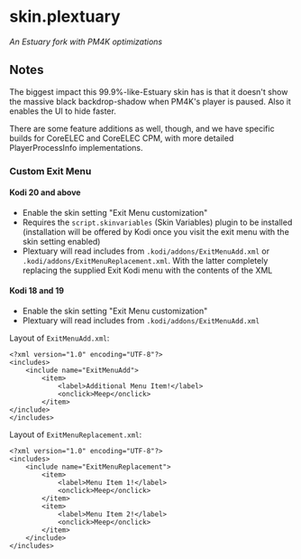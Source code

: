 # skin.plextuary

_An Estuary fork with PM4K optimizations_

## Notes
The biggest impact this 99.9%-like-Estuary skin has is that it doesn't show the massive black backdrop-shadow when PM4K's player is paused. Also it enables the UI to hide faster.

There are some feature additions as well, though, and we have specific builds for CoreELEC and CoreELEC CPM, with more detailed PlayerProcessInfo implementations.

### Custom Exit Menu
#### Kodi 20 and above
* Enable the skin setting "Exit Menu customization"
* Requires the `script.skinvariables` (Skin Variables) plugin to be installed (installation will be offered by Kodi once you visit the exit menu with the skin setting enabled) 
* Plextuary will read includes from `.kodi/addons/ExitMenuAdd.xml` or `.kodi/addons/ExitMenuReplacement.xml`. With the latter completely replacing the supplied Exit Kodi menu with the contents of the XML

#### Kodi 18 and 19
* Enable the skin setting "Exit Menu customization"
* Plextuary will read includes from `.kodi/addons/ExitMenuAdd.xml`

Layout of `ExitMenuAdd.xml`:
```
<?xml version="1.0" encoding="UTF-8"?>
<includes>
    <include name="ExitMenuAdd">
        <item>
            <label>Additional Menu Item!</label>
            <onclick>Meep</onclick>
        </item>
</include>
</includes>
```

Layout of `ExitMenuReplacement.xml`:
```
<?xml version="1.0" encoding="UTF-8"?>
<includes>
    <include name="ExitMenuReplacement">
        <item>
            <label>Menu Item 1!</label>
            <onclick>Meep</onclick>
        </item>
        <item>
            <label>Menu Item 2!</label>
            <onclick>Meep</onclick>
        </item>
    </include>
</includes>
```